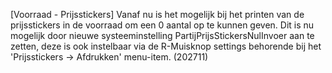 [Voorraad - Prijsstickers] Vanaf nu is het mogelijk bij het printen van de prijsstickers in de voorraad om een 0 aantal op te kunnen geven. Dit is nu mogelijk door nieuwe systeeminstelling PartijPrijsStickersNulInvoer aan te zetten, deze is ook instelbaar via de R-Muisknop settings behorende bij het 'Prijsstickers -> Afdrukken'  menu-item. (202711)
